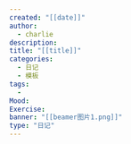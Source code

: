 ```yaml
---
created: "[[date]]"
author:
  - charlie
description: 
title: "[[title]]"
categories: 
  - 日记
  - 模板
tags: 
  - 
Mood: 
Exercise: 
banner: "[[beamer图片1.png]]"
type: "日记"
---
```


